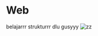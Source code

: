 # Web
belajarrr strukturrr dlu gusyyy
![zz](https://github.com/user-attachments/assets/6ef015a3-b033-44c7-802e-70a255c6fa18)
